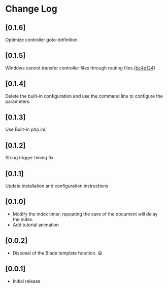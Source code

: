 # Change Log

## [0.1.6]
Optimize controller goto-definition.

## [0.1.5]
Windows cannot transfer controller files through routing files.([bc4df24](https://github.com/tiansin/vscode-laravel-assist/commit/bc4df24))

## [0.1.4]
Delete the built-in configuration and use the command line to configure the parameters.

## [0.1.3]
Use Built-in php.ini.

## [0.1.2]

String trigger timing fix.

## [0.1.1]

Update installation and configuration instructions

## [0.1.0]

- Modify the index timer, repeating the save of the document will delay the index. 
- Add tutorial animation

## [0.0.2]

- Disposal of the Blade template function. 😃

## [0.0.1]

- Initial release